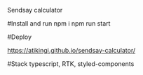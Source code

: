 Sendsay calculator

#Install and run
npm i
npm run start

#Deploy

https://atikingi.github.io/sendsay-calculator/

#Stack
typescript, RTK, styled-components

